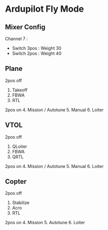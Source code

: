 # Ardupilot Fly Mode #

## Mixer Config #
Channel 7 : 
- Switch 3pos : Weight 30
- Switch 2pos : Weight 40

## Plane ##

2pos off
1. Takeoff
2. FBWA
3. RTL

2pos on
4. Mission / Autotune
5. Manual
6. Loiter

## VTOL ##

2pos off
1. QLoiter
2. FBWA
3. QRTL

2pos on
4. Mission / Autotune
5. Manual
6. Loiter

## Copter ##

2pos off
1. Stabilize
2. Acro
3. RTL

2pos on
4. Mission
5. Autotune
6. Loiter